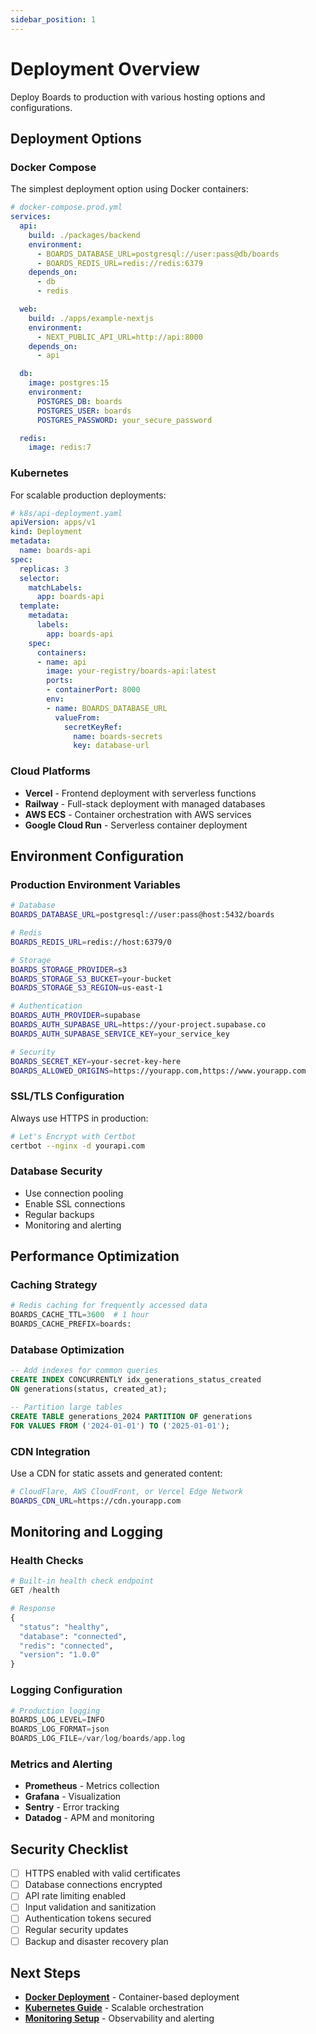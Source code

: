 ```yaml
---
sidebar_position: 1
---
```


# Deployment Overview

Deploy Boards to production with various hosting options and configurations.

## Deployment Options

### Docker Compose

The simplest deployment option using Docker containers:

```yaml
# docker-compose.prod.yml
services:
  api:
    build: ./packages/backend
    environment:
      - BOARDS_DATABASE_URL=postgresql://user:pass@db/boards
      - BOARDS_REDIS_URL=redis://redis:6379
    depends_on:
      - db
      - redis

  web:
    build: ./apps/example-nextjs
    environment:
      - NEXT_PUBLIC_API_URL=http://api:8000
    depends_on:
      - api

  db:
    image: postgres:15
    environment:
      POSTGRES_DB: boards
      POSTGRES_USER: boards
      POSTGRES_PASSWORD: your_secure_password

  redis:
    image: redis:7
```

### Kubernetes

For scalable production deployments:

```yaml
# k8s/api-deployment.yaml
apiVersion: apps/v1
kind: Deployment
metadata:
  name: boards-api
spec:
  replicas: 3
  selector:
    matchLabels:
      app: boards-api
  template:
    metadata:
      labels:
        app: boards-api
    spec:
      containers:
      - name: api
        image: your-registry/boards-api:latest
        ports:
        - containerPort: 8000
        env:
        - name: BOARDS_DATABASE_URL
          valueFrom:
            secretKeyRef:
              name: boards-secrets
              key: database-url
```

### Cloud Platforms

- **Vercel** - Frontend deployment with serverless functions
- **Railway** - Full-stack deployment with managed databases
- **AWS ECS** - Container orchestration with AWS services
- **Google Cloud Run** - Serverless container deployment

## Environment Configuration

### Production Environment Variables

```bash
# Database
BOARDS_DATABASE_URL=postgresql://user:pass@host:5432/boards

# Redis  
BOARDS_REDIS_URL=redis://host:6379/0

# Storage
BOARDS_STORAGE_PROVIDER=s3
BOARDS_STORAGE_S3_BUCKET=your-bucket
BOARDS_STORAGE_S3_REGION=us-east-1

# Authentication
BOARDS_AUTH_PROVIDER=supabase
BOARDS_AUTH_SUPABASE_URL=https://your-project.supabase.co
BOARDS_AUTH_SUPABASE_SERVICE_KEY=your_service_key

# Security
BOARDS_SECRET_KEY=your-secret-key-here
BOARDS_ALLOWED_ORIGINS=https://yourapp.com,https://www.yourapp.com
```

### SSL/TLS Configuration

Always use HTTPS in production:

```bash
# Let's Encrypt with Certbot
certbot --nginx -d yourapi.com
```

### Database Security

- Use connection pooling
- Enable SSL connections
- Regular backups
- Monitoring and alerting

## Performance Optimization

### Caching Strategy

```python
# Redis caching for frequently accessed data
BOARDS_CACHE_TTL=3600  # 1 hour
BOARDS_CACHE_PREFIX=boards:
```

### Database Optimization

```sql
-- Add indexes for common queries
CREATE INDEX CONCURRENTLY idx_generations_status_created 
ON generations(status, created_at);

-- Partition large tables
CREATE TABLE generations_2024 PARTITION OF generations
FOR VALUES FROM ('2024-01-01') TO ('2025-01-01');
```

### CDN Integration

Use a CDN for static assets and generated content:

```bash
# CloudFlare, AWS CloudFront, or Vercel Edge Network
BOARDS_CDN_URL=https://cdn.yourapp.com
```

## Monitoring and Logging

### Health Checks

```python
# Built-in health check endpoint
GET /health

# Response
{
  "status": "healthy",
  "database": "connected",
  "redis": "connected",
  "version": "1.0.0"
}
```

### Logging Configuration

```python
# Production logging
BOARDS_LOG_LEVEL=INFO
BOARDS_LOG_FORMAT=json
BOARDS_LOG_FILE=/var/log/boards/app.log
```

### Metrics and Alerting

- **Prometheus** - Metrics collection
- **Grafana** - Visualization
- **Sentry** - Error tracking
- **Datadog** - APM and monitoring

## Security Checklist

- [ ] HTTPS enabled with valid certificates
- [ ] Database connections encrypted
- [ ] API rate limiting enabled
- [ ] Input validation and sanitization
- [ ] Authentication tokens secured
- [ ] Regular security updates
- [ ] Backup and disaster recovery plan

## Next Steps

- **[Docker Deployment](./docker)** - Container-based deployment
- **[Kubernetes Guide](./kubernetes)** - Scalable orchestration  
- **[Monitoring Setup](./monitoring)** - Observability and alerting